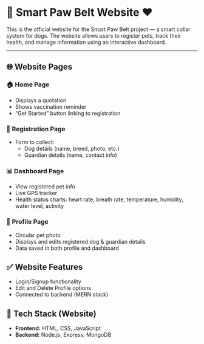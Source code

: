 # 🐾 Smart Paw Belt Website ❤️

This is the official website for the Smart Paw Belt project — a smart collar system for dogs. The website allows users to register pets, track their health, and manage information using an interactive dashboard.

---

## 🌐 Website Pages

### 🏠 Home Page
- Displays a quotation
- Shows vaccination reminder
- “Get Started” button linking to registration

### 📝 Registration Page
- Form to collect:
  - Dog details (name, breed, photo, etc.)
  - Guardian details (name, contact info)

### 📊 Dashboard Page
- View registered pet info
- Live GPS tracker
- Health status charts: heart rate, breath rate, temperature, humidity, water level, activity

### 👤 Profile Page
- Circular pet photo
- Displays and edits registered dog & guardian details
- Data saved in both profile and dashboard



## ✅ Website Features

- Login/Signup functionality
- Edit and Delete Profile options
- Connected to backend (MERN stack)



## 🧰 Tech Stack (Website)

- **Frontend:** HTML, CSS, JavaScript
- **Backend:** Node.js, Express, MongoDB



